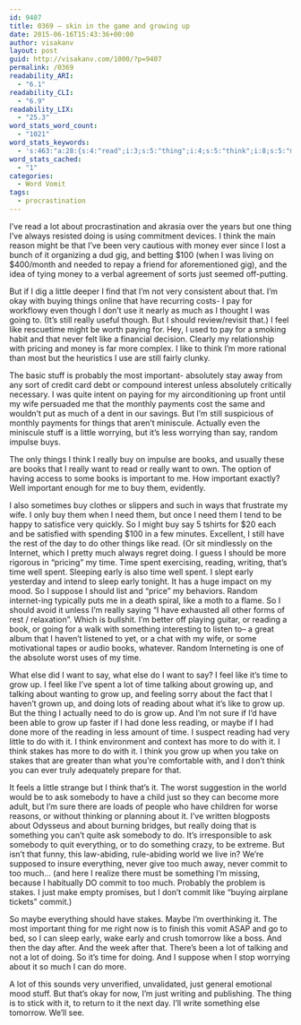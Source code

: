 ```yaml
---
id: 9407
title: 0369 – skin in the game and growing up
date: 2015-06-16T15:43:36+00:00
author: visakanv
layout: post
guid: http://visakanv.com/1000/?p=9407
permalink: /0369
readability_ARI:
  - "6.1"
readability_CLI:
  - "6.9"
readability_LIX:
  - "25.3"
word_stats_word_count:
  - "1021"
word_stats_keywords:
  - 's:463:"a:28:{s:4:"read";i:3;s:5:"thing";i:4;s:5:"think";i:8;s:5:"money";i:3;s:4:"just";i:5;s:6:"little";i:4;s:6:"things";i:4;s:6:"really";i:6;s:4:"feel";i:3;s:4:"like";i:10;s:5:"stuff";i:3;s:9:"important";i:5;s:4:"wife";i:3;s:8:"worrying";i:3;s:6:"random";i:3;s:5:"books";i:4;s:4:"want";i:4;s:4:"well";i:3;s:4:"need";i:3;s:4:"time";i:9;s:5:"spent";i:4;s:7:"reading";i:6;s:5:"early";i:5;s:4:"grow";i:6;s:7:"talking";i:3;s:5:"maybe";i:3;s:6:"stakes";i:4;s:6:"commit";i:4;}";'
word_stats_cached:
  - "1"
categories:
  - Word Vomit
tags:
  - procrastination
---
```

I&#8217;ve read a lot about procrastination and akrasia over the years but one thing I&#8217;ve always resisted doing is using commitment devices. I think the main reason might be that I&#8217;ve been very cautious with money ever since I lost a bunch of it organizing a dud gig, and betting $100 (when I was living on $400/month and needed to repay a friend for aforementioned gig), and the idea of tying money to a verbal agreement of sorts just seemed off-putting.

But if I dig a little deeper I find that I&#8217;m not very consistent about that. I&#8217;m okay with buying things online that have recurring costs- I pay for workflowy even though I don&#8217;t use it nearly as much as I thought I was going to. (It&#8217;s still really useful though. But I should review/revisit that.) I feel like rescuetime might be worth paying for. Hey, I used to pay for a smoking habit and that never felt like a financial decision. Clearly my relationship with pricing and money is far more complex. I like to think I&#8217;m more rational than most but the heuristics I use are still fairly clunky.

The basic stuff is probably the most important- absolutely stay away from any sort of credit card debt or compound interest unless absolutely critically necessary. I was quite intent on paying for my airconditioning up front until my wife persuaded me that the monthly payments cost the same and wouldn&#8217;t put as much of a dent in our savings. But I&#8217;m still suspicious of monthly payments for things that aren&#8217;t miniscule. Actually even the miniscule stuff is a little worrying, but it&#8217;s less worrying than say, random impulse buys.

The only things I think I really buy on impulse are books, and usually these are books that I really want to read or really want to own. The option of having access to some books is important to me. How important exactly? Well important enough for me to buy them, evidently.

I also sometimes buy clothes or slippers and such in ways that frustrate my wife. I only buy them when I need them, but once I need them I tend to be happy to satisfice very quickly. So I might buy say 5 tshirts for $20 each and be satisfied with spending $100 in a few minutes. Excellent, I still have the rest of the day to do other things like read. (Or sit mindlessly on the Internet, which I pretty much always regret doing. I guess I should be more rigorous in &#8220;pricing&#8221; my time. Time spent exercising, reading, writing, that&#8217;s time well spent. Sleeping early is also time well spent. I slept early yesterday and intend to sleep early tonight. It has a huge impact on my mood. So I suppose I should list and &#8220;price&#8221; my behaviors. Random internet-ing typically puts me in a death spiral, like a moth to a flame. So I should avoid it unless I&#8217;m really saying &#8220;I have exhausted all other forms of rest / relaxation&#8221;. Which is bullshit. I&#8217;m better off playing guitar, or reading a book, or going for a walk with something interesting to listen to– a great album that I haven&#8217;t listened to yet, or a chat with my wife, or some motivational tapes or audio books, whatever. Random Interneting is one of the absolute worst uses of my time.

What else did I want to say, what else do I want to say? I feel like it&#8217;s time to grow up. I feel like I&#8217;ve spent a lot of time talking about growing up, and talking about wanting to grow up, and feeling sorry about the fact that I haven&#8217;t grown up, and doing lots of reading about what it&#8217;s like to grow up. But the thing I actually need to do is grow up. And I&#8217;m not sure if I&#8217;d have been able to grow up faster if I had done less reading, or maybe if I had done more of the reading in less amount of time. I suspect reading had very little to do with it. I think environment and context has more to do with it. I think stakes has more to do with it. I think you grow up when you take on stakes that are greater than what you&#8217;re comfortable with, and I don&#8217;t think you can ever truly adequately prepare for that.

It feels a little strange but I think that&#8217;s it. The worst suggestion in the world would be to ask somebody to have a child just so they can become more adult, but I&#8217;m sure there are loads of people who have children for worse reasons, or without thinking or planning about it. I&#8217;ve written blogposts about Odysseus and about burning bridges, but really doing that is something you can&#8217;t quite ask somebody to do. It&#8217;s irresponsible to ask somebody to quit everything, or to do something crazy, to be extreme. But isn&#8217;t that funny, this law-abiding, rule-abiding world we live in? We&#8217;re supposed to insure everything, never give too much away, never commit to too much&#8230; (and here I realize there must be something I&#8217;m missing, because I habitually DO commit to too much. Probably the problem is stakes. I just make empty promises, but I don&#8217;t commit like &#8220;buying airplane tickets&#8221; commit.)

So maybe everything should have stakes. Maybe I&#8217;m overthinking it. The most important thing for me right now is to finish this vomit ASAP and go to bed, so I can sleep early, wake early and crush tomorrow like a boss. And then the day after. And the week after that. There&#8217;s been a lot of talking and not a lot of doing. So it&#8217;s time for doing. And I suppose when I stop worrying about it so much I can do more.

A lot of this sounds very unverified, unvalidated, just general emotional mood stuff. But that&#8217;s okay for now, I&#8217;m just writing and publishing. The thing is to stick with it, to return to it the next day. I&#8217;ll write something else tomorrow. We&#8217;ll see.
